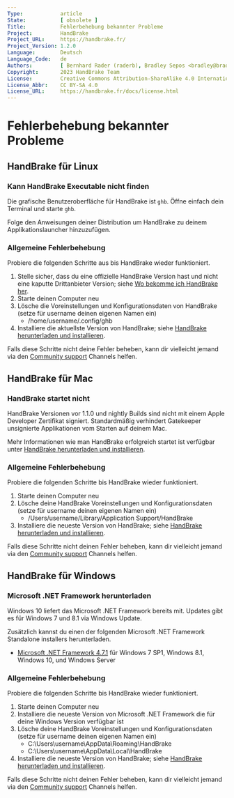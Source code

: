 ```yaml
---
Type:            article
State:           [ obsolete ]
Title:           Fehlerbehebung bekannter Probleme
Project:         HandBrake
Project_URL:     https://handbrake.fr/
Project_Version: 1.2.0
Language:        Deutsch
Language_Code:   de
Authors:         [ Bernhard Rader (raderb), Bradley Sepos <bradley@bradleysepos.com> (BradleyS) ]
Copyright:       2023 HandBrake Team
License:         Creative Commons Attribution-ShareAlike 4.0 International
License_Abbr:    CC BY-SA 4.0
License_URL:     https://handbrake.fr/docs/license.html
---
```


Fehlerbehebung bekannter Probleme
=============================

<!-- .system-linux -->

## HandBrake für Linux

### Kann HandBrake Executable nicht finden

Die grafische Benutzeroberfläche für HandBrake ist `ghb`. Öffne einfach dein Terminal und starte `ghb`.

Folge den Anweisungen deiner Distribution um HandBrake zu deinem Applikationslauncher hinzuzufügen.

### Allgemeine Fehlerbehebung

Probiere die folgenden Schritte aus bis HandBrake wieder funktioniert.

1. Stelle sicher, dass du eine offizielle HandBrake Version hast und nicht eine kaputte Drittanbieter Version; siehe [Wo bekomme ich HandBrake her](../get-handbrake/where-to-get-handbrake.html).
2. Starte deinen Computer neu
3. Lösche die Voreinstellungen und Konfigurationsdaten von HandBrake (setze für username deinen eigenen Namen ein)
    - /home/username/.config/ghb
4. Installiere die aktuellste Version von HandBrake; siehe [HandBrake herunterladen und installieren](../get-handbrake/download-and-install.html).

Falls diese Schritte nicht deine Fehler beheben, kann dir vielleicht jemand via den [Community support](community-support.html) Channels helfen.

<!-- /.system-linux -->
<!-- .system-macos -->

## HandBrake für Mac

### HandBrake startet nicht

HandBrake Versionen vor 1.1.0 und nightly Builds sind nicht mit einem Apple Developer Zertifikat signiert. Standardmäßig verhindert Gatekeeper unsignierte Applikationen vom Starten auf deinem Mac.

Mehr Informationen wie man HandBrake erfolgreich startet ist verfügbar unter [HandBrake herunterladen und installieren](../get-handbrake/download-and-install.html).

### Allgemeine Fehlerbehebung

Probiere die folgenden Schritte bis HandBrake wieder funktioniert.

1. Starte deinen Computer neu
2. Lösche deine HandBrake Voreinstellungen und Konfigurationsdaten (setze für username deinen eigenen Namen ein)
    - /Users/username/Library/Application Support/HandBrake
3. Installiere die neueste Version von HandBrake; siehe [HandBrake herunterladen und installieren](../get-handbrake/download-and-install.html).

Falls diese Schritte nicht deinen Fehler beheben, kann dir vielleicht jemand via den [Community support](community-support.html) Channels helfen.

<!-- /.system-macos -->
<!-- .system-windows -->

## HandBrake für Windows

### Microsoft .NET Framework herunterladen

Windows 10 liefert das Microsoft .NET Framework bereits mit. Updates gibt es für Windows 7 und 8.1 via Windows Update.

Zusätzlich kannst du einen der folgenden Microsoft .NET Framework Standalone installers herunterladen.

- [Microsoft .NET Framework 4.7.1](https://www.microsoft.com/en-us/download/details.aspx?id=56116) für Windows 7 SP1, Windows 8.1, Windows 10, und Windows Server

### Allgemeine Fehlerbehebung

Probiere die folgenden Schritte bis HandBrake wieder funktioniert.

1. Starte deinen Computer neu
2. Installiere die neueste Version von Microsoft .NET Framework die für deine Windows Version verfügbar ist
3. Lösche deine HandBrake Voreinstellungen und Konfigurationsdaten (setze für username deinen eigenen Namen ein)
      - C:\Users\username\AppData\Roaming\HandBrake
      - C:\Users\username\AppData\Local\HandBrake
3. Installiere die neueste Version von HandBrake; siehe [HandBrake herunterladen und installieren](../get-handbrake/download-and-install.html).

Falls diese Schritte nicht deinen Fehler beheben, kann dir vielleicht jemand via den [Community support](community-support.html) Channels helfen.

<!-- /.system-windows -->
